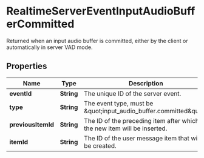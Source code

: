 

# RealtimeServerEventInputAudioBufferCommitted

Returned when an input audio buffer is committed, either by the client or automatically in server VAD mode.

## Properties

| Name | Type | Description | Notes |
|------------ | ------------- | ------------- | -------------|
|**eventId** | **String** | The unique ID of the server event. |  |
|**type** | **String** | The event type, must be \&quot;input_audio_buffer.committed\&quot;. |  |
|**previousItemId** | **String** | The ID of the preceding item after which the new item will be inserted. |  |
|**itemId** | **String** | The ID of the user message item that will be created. |  |



